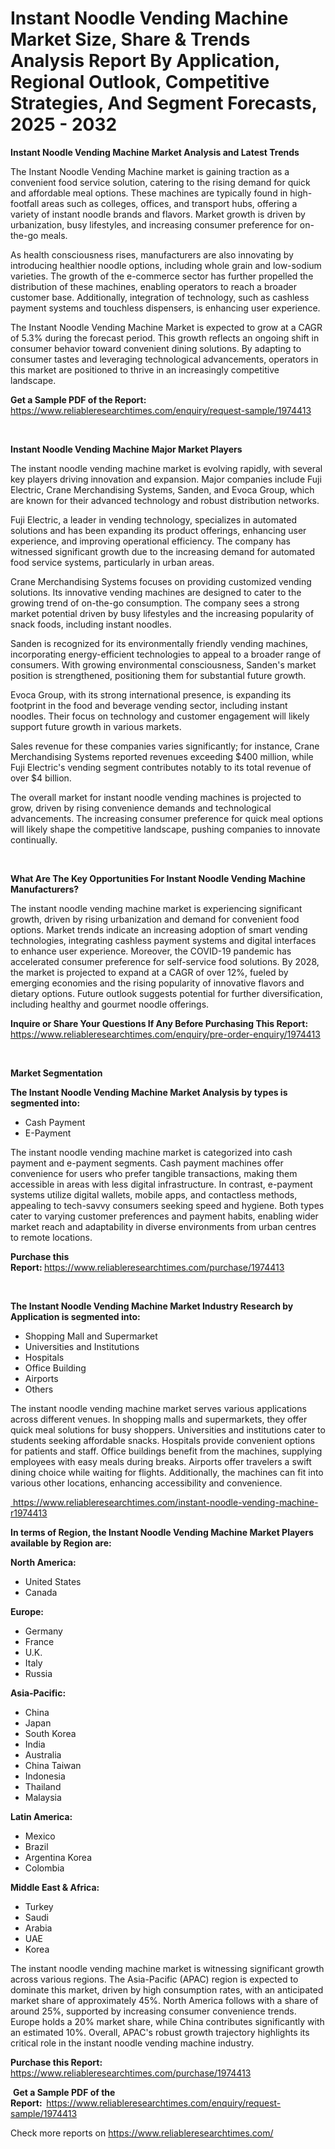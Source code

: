 <p><h1>Instant Noodle Vending Machine Market Size, Share & Trends Analysis Report By Application, Regional Outlook, Competitive Strategies, And Segment Forecasts, 2025 - 2032</h1></p><p><strong>Instant Noodle Vending Machine Market Analysis and Latest Trends</strong></p>
<p><p>The Instant Noodle Vending Machine market is gaining traction as a convenient food service solution, catering to the rising demand for quick and affordable meal options. These machines are typically found in high-footfall areas such as colleges, offices, and transport hubs, offering a variety of instant noodle brands and flavors. Market growth is driven by urbanization, busy lifestyles, and increasing consumer preference for on-the-go meals.</p><p>As health consciousness rises, manufacturers are also innovating by introducing healthier noodle options, including whole grain and low-sodium varieties. The growth of the e-commerce sector has further propelled the distribution of these machines, enabling operators to reach a broader customer base. Additionally, integration of technology, such as cashless payment systems and touchless dispensers, is enhancing user experience.</p><p>The Instant Noodle Vending Machine Market is expected to grow at a CAGR of 5.3% during the forecast period. This growth reflects an ongoing shift in consumer behavior toward convenient dining solutions. By adapting to consumer tastes and leveraging technological advancements, operators in this market are positioned to thrive in an increasingly competitive landscape.</p></p>
<p><strong>Get a Sample PDF of the Report:&nbsp;</strong> <a href="https://www.reliableresearchtimes.com/enquiry/request-sample/1974413?utm_campaign=2310&utm_medium=2&utm_source=Github&utm_content=ia&utm_term=20022025&utm_id=instant-noodle-vending-machine">https://www.reliableresearchtimes.com/enquiry/request-sample/1974413</a></p>
<p>&nbsp;</p>
<p><strong>Instant Noodle Vending Machine Major Market Players</strong></p>
<p><p>The instant noodle vending machine market is evolving rapidly, with several key players driving innovation and expansion. Major companies include Fuji Electric, Crane Merchandising Systems, Sanden, and Evoca Group, which are known for their advanced technology and robust distribution networks. </p><p>Fuji Electric, a leader in vending technology, specializes in automated solutions and has been expanding its product offerings, enhancing user experience, and improving operational efficiency. The company has witnessed significant growth due to the increasing demand for automated food service systems, particularly in urban areas.</p><p>Crane Merchandising Systems focuses on providing customized vending solutions. Its innovative vending machines are designed to cater to the growing trend of on-the-go consumption. The company sees a strong market potential driven by busy lifestyles and the increasing popularity of snack foods, including instant noodles.</p><p>Sanden is recognized for its environmentally friendly vending machines, incorporating energy-efficient technologies to appeal to a broader range of consumers. With growing environmental consciousness, Sanden's market position is strengthened, positioning them for substantial future growth.</p><p>Evoca Group, with its strong international presence, is expanding its footprint in the food and beverage vending sector, including instant noodles. Their focus on technology and customer engagement will likely support future growth in various markets.</p><p>Sales revenue for these companies varies significantly; for instance, Crane Merchandising Systems reported revenues exceeding $400 million, while Fuji Electric's vending segment contributes notably to its total revenue of over $4 billion.</p><p>The overall market for instant noodle vending machines is projected to grow, driven by rising convenience demands and technological advancements. The increasing consumer preference for quick meal options will likely shape the competitive landscape, pushing companies to innovate continually.</p></p>
<p>&nbsp;</p>
<p><strong>What Are The Key Opportunities For Instant Noodle Vending Machine Manufacturers?</strong></p>
<p><p>The instant noodle vending machine market is experiencing significant growth, driven by rising urbanization and demand for convenient food options. Market trends indicate an increasing adoption of smart vending technologies, integrating cashless payment systems and digital interfaces to enhance user experience. Moreover, the COVID-19 pandemic has accelerated consumer preference for self-service food solutions. By 2028, the market is projected to expand at a CAGR of over 12%, fueled by emerging economies and the rising popularity of innovative flavors and dietary options. Future outlook suggests potential for further diversification, including healthy and gourmet noodle offerings.</p></p>
<p><strong>Inquire or Share Your Questions If Any Before Purchasing This Report:</strong> <a href="https://www.reliableresearchtimes.com/enquiry/pre-order-enquiry/1974413?utm_campaign=2310&utm_medium=2&utm_source=Github&utm_content=ia&utm_term=20022025&utm_id=instant-noodle-vending-machine">https://www.reliableresearchtimes.com/enquiry/pre-order-enquiry/1974413</a></p>
<p>&nbsp;</p>
<p><strong>Market Segmentation</strong></p>
<p><strong>The Instant Noodle Vending Machine Market Analysis by types is segmented into:</strong></p>
<p><ul><li>Cash Payment</li><li>E-Payment</li></ul></p>
<p><p>The instant noodle vending machine market is categorized into cash payment and e-payment segments. Cash payment machines offer convenience for users who prefer tangible transactions, making them accessible in areas with less digital infrastructure. In contrast, e-payment systems utilize digital wallets, mobile apps, and contactless methods, appealing to tech-savvy consumers seeking speed and hygiene. Both types cater to varying customer preferences and payment habits, enabling wider market reach and adaptability in diverse environments from urban centres to remote locations.</p></p>
<p><strong>Purchase this Report:&nbsp;</strong><a href="https://www.reliableresearchtimes.com/purchase/1974413?utm_campaign=2310&utm_medium=2&utm_source=Github&utm_content=ia&utm_term=20022025&utm_id=instant-noodle-vending-machine">https://www.reliableresearchtimes.com/purchase/1974413</a></p>
<p>&nbsp;</p>
<p><strong>The Instant Noodle Vending Machine Market Industry Research by Application is segmented into:</strong></p>
<p><ul><li>Shopping Mall and Supermarket</li><li>Universities and Institutions</li><li>Hospitals</li><li>Office Building</li><li>Airports</li><li>Others</li></ul></p>
<p><p>The instant noodle vending machine market serves various applications across different venues. In shopping malls and supermarkets, they offer quick meal solutions for busy shoppers. Universities and institutions cater to students seeking affordable snacks. Hospitals provide convenient options for patients and staff. Office buildings benefit from the machines, supplying employees with easy meals during breaks. Airports offer travelers a swift dining choice while waiting for flights. Additionally, the machines can fit into various other locations, enhancing accessibility and convenience.</p></p>
<p><a href="https://www.reliableresearchtimes.com/instant-noodle-vending-machine-r1974413?utm_campaign=2310&utm_medium=2&utm_source=Github&utm_content=ia&utm_term=20022025&utm_id=instant-noodle-vending-machine">&nbsp;https://www.reliableresearchtimes.com/instant-noodle-vending-machine-r1974413</a></p>
<p><strong>In terms of Region, the Instant Noodle Vending Machine Market Players available by Region are:</strong></p>
<p>
    <p> <strong> North America: </strong>
        <ul>
            <li>United States</li>
            <li>Canada</li>
        </ul>
        </p> 
    <p> <strong> Europe: </strong>
        <ul>
            <li>Germany</li>
            <li>France</li>
            <li>U.K.</li>
            <li>Italy</li>
            <li>Russia</li>
        </ul>
        </p> 
    <p> <strong> Asia-Pacific: </strong>
        <ul>
            <li>China</li>
            <li>Japan</li>
            <li>South Korea</li>
            <li>India</li>
            <li>Australia</li>
            <li>China Taiwan</li>
            <li>Indonesia</li>
            <li>Thailand</li>
            <li>Malaysia</li>
        </ul>
        </p> 
    <p> <strong> Latin America: </strong>
        <ul>
            <li>Mexico</li>
            <li>Brazil</li>
            <li>Argentina Korea</li>
            <li>Colombia</li>
        </ul>
        </p> 
    <p> <strong> Middle East & Africa: </strong>
        <ul>
            <li>Turkey</li>
            <li>Saudi</li>
            <li>Arabia</li>
            <li>UAE</li>
            <li>Korea</li>
        </ul>
    </p>
    </p>
<p><p>The instant noodle vending machine market is witnessing significant growth across various regions. The Asia-Pacific (APAC) region is expected to dominate this market, driven by high consumption rates, with an anticipated market share of approximately 45%. North America follows with a share of around 25%, supported by increasing consumer convenience trends. Europe holds a 20% market share, while China contributes significantly with an estimated 10%. Overall, APAC's robust growth trajectory highlights its critical role in the instant noodle vending machine industry.</p></p>
<p><strong>Purchase this Report: </strong><a href="https://www.reliableresearchtimes.com/purchase/1974413?utm_campaign=2310&utm_medium=2&utm_source=Github&utm_content=ia&utm_term=20022025&utm_id=instant-noodle-vending-machine">https://www.reliableresearchtimes.com/purchase/1974413</a></p>
<p>&nbsp;<strong>Get a Sample PDF of the Report:&nbsp;&nbsp;</strong><a href="https://www.reliableresearchtimes.com/enquiry/request-sample/1974413?utm_campaign=2310&utm_medium=2&utm_source=Github&utm_content=ia&utm_term=20022025&utm_id=instant-noodle-vending-machine">https://www.reliableresearchtimes.com/enquiry/request-sample/1974413</a></p>
<p><strong></strong></p>
<p>Check more reports on <a href="https://www.reliableresearchtimes.com/?utm_campaign=2310&utm_medium=2&utm_source=Github&utm_content=ia&utm_term=20022025&utm_id=instant-noodle-vending-machine">https://www.reliableresearchtimes.com/</a></p>